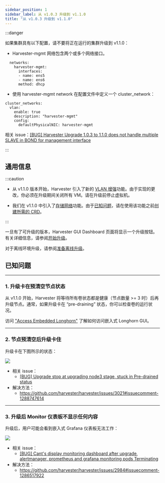 ```yaml
---
sidebar_position: 1
sidebar_label: 从 v1.0.3 升级到 v1.1.0
title: "从 v1.0.3 升级到 v1.1.0"
---
```


:::danger

如果集群具有以下配置，请不要将正在运行的集群升级到 v1.1.0：

* Harvester-mgmt 网络包含两个或多个网络接口。
```
  networks:
    harvester-mgmt:
      interfaces:
      - name: ens5
      - name: ens6
      method: dhcp
```

* 使用 harvester-mgmt network 在配置文件中定义一个 cluster_network：
```
cluster_networks:
  vlan:
    enable: true
    description: "harvester-mgmt"
    config:
      defaultPhysicalNIC: harvester-mgmt
```

相关 issue：[[BUG] Harvester Upgrade 1.0.3 to 1.1.0 does not handle multiple SLAVE in BOND for management interface](https://github.com/harvester/harvester/issues/3045)

:::

## 通用信息

:::caution

- 从 v1.1.0 版本开始，Harvester 引入了新的 [VLAN 增强](https://github.com/harvester/harvester/issues/2236)功能。由于实现的更改，你必须在升级期间关闭所有 VM。请在升级前停止虚拟机。

- 我们在 v1.1.0 中引入了[存储网络](../../advanced/storagenetwork.md)功能。由于[已知问题](https://github.com/harvester/harvester/issues/3168)，请在使用该功能之前[创建所需的 CRD](../../advanced/storagenetwork.md#前提)。

:::

一旦有了可升级的版本，Harvester GUI Dashboard 页面将显示一个升级按钮。有关详细信息，请参阅[开始升级](../automatic.md#开始升级)。

对于离线环境升级，请参阅[准备离线升级](../automatic.md#准备离线升级)。


## 已知问题

---

### 1. 升级卡在预清空节点状态

从 v1.1.0 开始，Harvester 将等待所有卷状态都是健康（节点数量 >= 3 时）后再升级节点。通常，如果升级卡在 “pre-draining” 状态，你可以检查卷的运行状况。

访问 ["Access Embedded Longhorn"](../../troubleshooting/harvester.md#访问嵌入式-rancher-和-longhorn-仪表板) 了解如何访问嵌入式 Longhorn GUI。

---

### 2. 节点预清空后升级卡住

升级卡在下图所示的状态：

![](/img/v1.2/upgrade/known_issues/3021-stuck.png)


- 相关 issue：
   - [[BUG] Upgrade stop at upgrading node3 stage, stuck in Pre-drained status](https://github.com/harvester/harvester/issues/3021)
- 解决方法：
   - https://github.com/harvester/harvester/issues/3021#issuecomment-1288747614

---

### 3. 升级后 Monitor 仪表板不显示任何内容

升级后，用户可能会看到嵌入式 Grafana 仪表板无法工作：

![](/img/v1.2/upgrade/known_issues/2984-grafana.png)

- 相关 issue：
   - [[BUG] Cant's display monitoring dashboard after upgrade, alertmanager, prometheus and grafana monitoring pods Terminating](https://github.com/harvester/harvester/issues/2984)
- 解决方法：
   - https://github.com/harvester/harvester/issues/2984#issuecomment-1286517922


